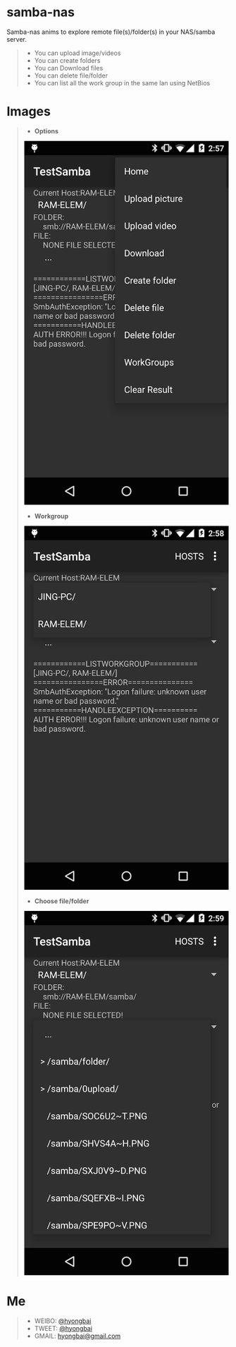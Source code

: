 samba-nas
===

Samba-nas anims to explore remote file(s)/folder(s) in your NAS/samba server.

> - You can upload image/videos
> - You can create folders
> - You can Download files
> - You can delete file/folder
> - You can list all the work group in the same lan using NetBios


# Images

> - **Options**
> 
>  ![image](images/options.png)
>  
> - **Workgroup** 
> 
>  ![image](images/choose-workgroup.png)
>  
> - **Choose file/folder**
> 
>  ![image](images/choose-file-folder.png)
>  


# Me

> - WEIBO: [@hyongbai](http://weibo/hyongbai)
> - TWEET: [@hyongbai](http://twitter.com/hyongbai)
> - GMAIL: [hyongbai@gmail.com](mailto://hyongbai@gmail.com)
